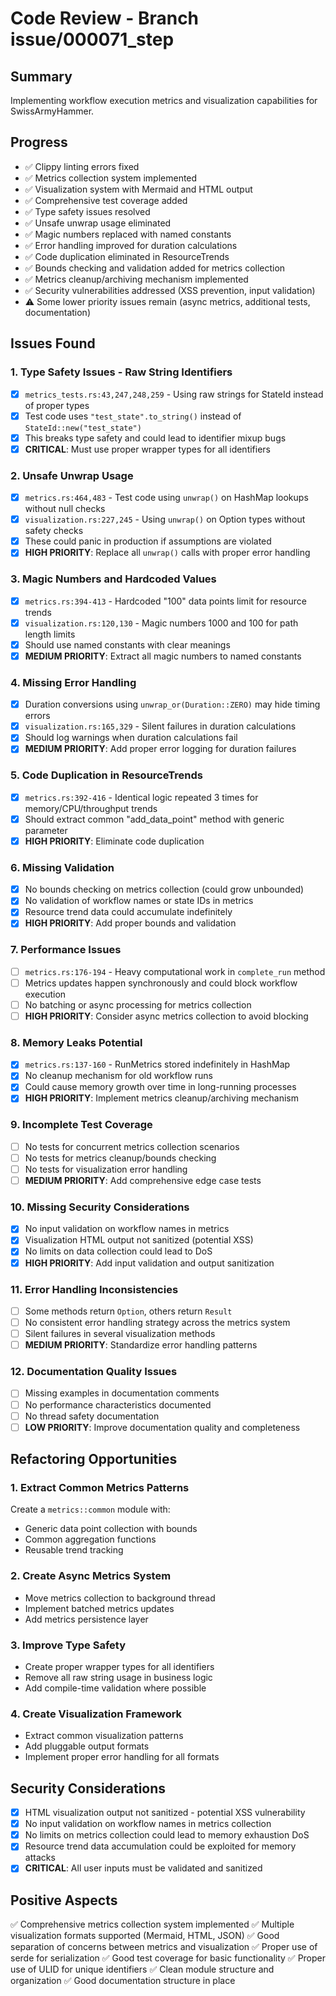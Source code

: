 # Code Review - Branch issue/000071_step

## Summary
Implementing workflow execution metrics and visualization capabilities for SwissArmyHammer.

## Progress
- ✅ Clippy linting errors fixed
- ✅ Metrics collection system implemented
- ✅ Visualization system with Mermaid and HTML output
- ✅ Comprehensive test coverage added
- ✅ Type safety issues resolved
- ✅ Unsafe unwrap usage eliminated
- ✅ Magic numbers replaced with named constants
- ✅ Error handling improved for duration calculations
- ✅ Code duplication eliminated in ResourceTrends
- ✅ Bounds checking and validation added for metrics collection
- ✅ Metrics cleanup/archiving mechanism implemented
- ✅ Security vulnerabilities addressed (XSS prevention, input validation)
- ⚠️ Some lower priority issues remain (async metrics, additional tests, documentation)

## Issues Found

### 1. Type Safety Issues - Raw String Identifiers
- [x] `metrics_tests.rs:43,247,248,259` - Using raw strings for StateId instead of proper types
- [x] Test code uses `"test_state".to_string()` instead of `StateId::new("test_state")`
- [x] This breaks type safety and could lead to identifier mixup bugs
- [x] **CRITICAL**: Must use proper wrapper types for all identifiers

### 2. Unsafe Unwrap Usage
- [x] `metrics.rs:464,483` - Test code using `unwrap()` on HashMap lookups without null checks
- [x] `visualization.rs:227,245` - Using `unwrap()` on Option types without safety checks
- [x] These could panic in production if assumptions are violated
- [x] **HIGH PRIORITY**: Replace all `unwrap()` calls with proper error handling

### 3. Magic Numbers and Hardcoded Values
- [x] `metrics.rs:394-413` - Hardcoded "100" data points limit for resource trends
- [x] `visualization.rs:120,130` - Magic numbers 1000 and 100 for path length limits
- [x] Should use named constants with clear meanings
- [x] **MEDIUM PRIORITY**: Extract all magic numbers to named constants

### 4. Missing Error Handling
- [x] Duration conversions using `unwrap_or(Duration::ZERO)` may hide timing errors
- [x] `visualization.rs:165,329` - Silent failures in duration calculations
- [x] Should log warnings when duration calculations fail
- [x] **MEDIUM PRIORITY**: Add proper error logging for duration failures

### 5. Code Duplication in ResourceTrends
- [x] `metrics.rs:392-416` - Identical logic repeated 3 times for memory/CPU/throughput trends
- [x] Should extract common "add_data_point" method with generic parameter
- [x] **HIGH PRIORITY**: Eliminate code duplication

### 6. Missing Validation
- [x] No bounds checking on metrics collection (could grow unbounded)
- [x] No validation of workflow names or state IDs in metrics
- [x] Resource trend data could accumulate indefinitely
- [x] **HIGH PRIORITY**: Add proper bounds and validation

### 7. Performance Issues
- [ ] `metrics.rs:176-194` - Heavy computational work in `complete_run` method
- [ ] Metrics updates happen synchronously and could block workflow execution
- [ ] No batching or async processing for metrics collection
- [ ] **HIGH PRIORITY**: Consider async metrics collection to avoid blocking

### 8. Memory Leaks Potential
- [x] `metrics.rs:137-160` - RunMetrics stored indefinitely in HashMap
- [x] No cleanup mechanism for old workflow runs
- [x] Could cause memory growth over time in long-running processes
- [x] **HIGH PRIORITY**: Implement metrics cleanup/archiving mechanism

### 9. Incomplete Test Coverage
- [ ] No tests for concurrent metrics collection scenarios
- [ ] No tests for metrics cleanup/bounds checking
- [ ] No tests for visualization error handling
- [ ] **MEDIUM PRIORITY**: Add comprehensive edge case tests

### 10. Missing Security Considerations
- [x] No input validation on workflow names in metrics
- [x] Visualization HTML output not sanitized (potential XSS)
- [x] No limits on data collection could lead to DoS
- [x] **HIGH PRIORITY**: Add input validation and output sanitization

### 11. Error Handling Inconsistencies
- [ ] Some methods return `Option`, others return `Result`
- [ ] No consistent error handling strategy across the metrics system
- [ ] Silent failures in several visualization methods
- [ ] **MEDIUM PRIORITY**: Standardize error handling patterns

### 12. Documentation Quality Issues
- [ ] Missing examples in documentation comments
- [ ] No performance characteristics documented
- [ ] No thread safety documentation
- [ ] **LOW PRIORITY**: Improve documentation quality and completeness

## Refactoring Opportunities

### 1. Extract Common Metrics Patterns
Create a `metrics::common` module with:
- Generic data point collection with bounds
- Common aggregation functions
- Reusable trend tracking

### 2. Create Async Metrics System
- Move metrics collection to background thread
- Implement batched metrics updates
- Add metrics persistence layer

### 3. Improve Type Safety
- Create proper wrapper types for all identifiers
- Remove all raw string usage in business logic
- Add compile-time validation where possible

### 4. Create Visualization Framework
- Extract common visualization patterns
- Add pluggable output formats
- Implement proper error handling for all formats

## Security Considerations
- [x] HTML visualization output not sanitized - potential XSS vulnerability
- [x] No input validation on workflow names in metrics collection
- [x] No limits on metrics collection could lead to memory exhaustion DoS
- [x] Resource trend data accumulation could be exploited for memory attacks
- [x] **CRITICAL**: All user inputs must be validated and sanitized

## Positive Aspects
✅ Comprehensive metrics collection system implemented
✅ Multiple visualization formats supported (Mermaid, HTML, JSON)
✅ Good separation of concerns between metrics and visualization
✅ Proper use of serde for serialization
✅ Good test coverage for basic functionality
✅ Proper use of ULID for unique identifiers
✅ Clean module structure and organization
✅ Good documentation structure in place